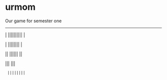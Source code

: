 # urmom
Our game for semester one
__________________
 |  ||||||||||  |
 
  |  ||||||||  |
  
  ||  ||||||  ||
  
   |||      |||
   
     ||||||||
